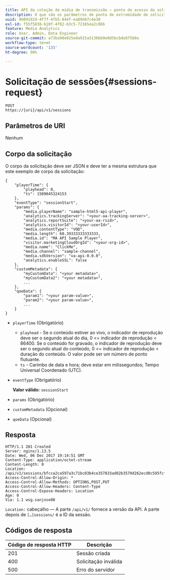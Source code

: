 ```yaml
---
title: API da coleção de mídia de transmissão — ponto de acesso da solicitação de sessões
description: O que são os parâmetros de ponto de extremidade de solicitação de sessões da API Media Collection e as respostas?
uuid: 9609192d-4f7f-4fb5-844f-ea89d47c4e30
exl-id: f55f5838-610f-4f82-b3c5-72165ea2c86b
feature: Media Analytics
role: User, Admin, Data Engineer
source-git-commit: a73ba98e025e0a915a5136bb9e0d5bcbde875b0a
workflow-type: tm+mt
source-wordcount: '133'
ht-degree: 90%

---
```


# Solicitação de sessões{#sessions-request}

```
POST 
https://{uri}/api/v1/sessions
```

## Parâmetros de URI

Nenhum

## Corpo da solicitação

O corpo da solicitação deve ser JSON e deve ter a mesma estrutura que este exemplo de corpo da solicitação:

```
{ 
    "playerTime": { 
        "playhead": 0, 
        "ts": 1509045324153 
    }, 
    "eventType": "sessionStart", 
    "params": { 
        "media.playerName": "sample-html5-api-player", 
        "analytics.trackingServer": "<your-aa-tracking-server>", 
        "analytics.reportSuite": "<your-aa-rsid>", 
        "analytics.visitorId": "<your-userId>", 
        "media.contentType": "VOD", 
        "media.length": 60.39333333333333, 
        "media.id": "MA API Sample Player", 
        "visitor.marketingCloudOrgId": "<your-org-id>", 
        "media.name": "ClickMe", 
        "media.channel": "sample-channel", 
        "media.sdkVersion": "va-api-0.0.0", 
        "analytics.enableSSL": false 
    }, 
    "customMetadata": { 
        "myCustomData": "<your metadata>", 
        "myCustomData2": "<your metadata>", 
        ... 
    }, 
    "qoeData": { 
        "param1": "<your param-value>", 
        "param2": "<your param-value>", 
        ... 
    } 
}
```

* `playerTime` (Obrigatório)
   * `playhead` - Se o conteúdo estiver ao vivo, o indicador de reprodução deve ser o segundo atual do dia, 0 &lt;= indicador de reprodução &lt; 86400. Se o conteúdo for gravado, o indicador de reprodução deve ser o segundo atual do conteúdo, 0 &lt;= indicador de reprodução &lt; duração do conteúdo. O valor pode ser um número de ponto flutuante.
   * `ts` - Carimbo de data e hora; deve estar em milissegundos; Tempo Universal Coordenado (UTC).
* `eventType` (Obrigatório)

  **Valor válido:** `sessionStart`
* `params` (Obrigatório)
* `customMetadata` (Opcional)
* `qoeData` (Opcional)

## Resposta

```
HTTP/1.1 201 Created 
Server: nginx/1.13.5 
Date: Wed, 06 Dec 2017 19:14:51 GMT 
Content-Type: application/octet-stream 
Content-Length: 0 
Location: /api/v1/sessions/bfcca2ca597a3c71bc03b4ce357833ad02b3570d262ecd0c595fcf8f2ae4df58 
Access-Control-Allow-Origin: * 
Access-Control-Allow-Methods: OPTIONS,POST,PUT 
Access-Control-Allow-Headers: Content-Type 
Access-Control-Expose-Headers: Location 
Age: 0 
Via: 1.1 wsg.sanjose08
```

`Location:` cabeçalho — A parte `/api/v1/` fornece a versão da API. A parte depois de `[…]sessions/` é a ID da sessão.

## Códigos de resposta

| Código de resposta HTTP | Descrição |
|---|---|
| 201 | Sessão criada |
| 400 | Solicitação inválida |
| 500 | Erro do servidor |
